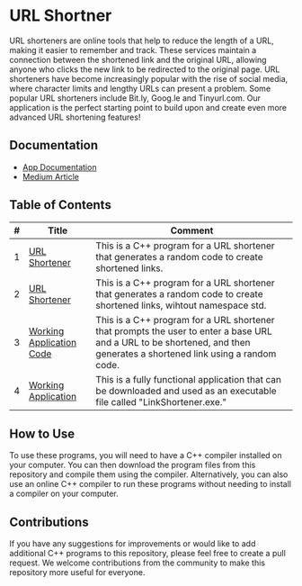 # URL Shortner 
URL shorteners are online tools that help to reduce the length of a URL, making it easier to remember and track. These services maintain a connection between the shortened link and the original URL, allowing anyone who clicks the new link to be redirected to the original page. URL shorteners have become increasingly popular with the rise of social media, where character limits and lengthy URLs can present a problem. Some popular URL shorteners include Bit.ly, Goog.le and Tinyurl.com.
Our application is the perfect starting point to build upon and create even more advanced URL shortening features!

## Documentation
* [App Documentation](../../../wiki/Link-Shortener-App-Documentation)
* [Medium Article](https://blog.devgenius.io/designing-a-link-shortener-in-c-9a626c172a85)


## Table of Contents

|#| Title | Comment |
|---| ------------------------------------------------------------ | -------- |
|1| [URL Shortener](./implementationV1.0.cpp) | This is a C++ program for a URL shortener that generates a random code to create shortened links. |
|2| [URL Shortener](./implementationV1.1.cpp) | This is a C++ program for a URL shortener that generates a random code to create shortened links, wihtout namespace std. |
|3| [Working Application Code](./%20Complete%20App/sourcecode.cpp) | This is a C++ program for a URL shortener that prompts the user to enter a base URL and a URL to be shortened, and then generates a shortened link using a random code. |
|4| [Working Application](./%20Complete%20App/LinkShortner.exe) | This is a fully functional application that can be downloaded and used as an executable file called "LinkShortener.exe." |

## How to Use
To use these programs, you will need to have a C++ compiler installed on your computer. You can then download the program files from this repository and compile them using the compiler.
Alternatively, you can also use an online C++ compiler to run these programs without needing to install a compiler on your computer.

## Contributions
If you have any suggestions for improvements or would like to add additional C++ programs to this repository, please feel free to create a pull request. We welcome contributions from the community to make this repository more useful for everyone.
